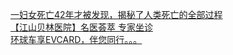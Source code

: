   
[一妇女死亡42年才被发现，揭秘了人类死亡的全部过程](http://www.dianyue.me/archives/414/45bc4gdbs5jrtegr/)  
[【江山贝林医院】名医荟萃  专家坐诊](http://www.dianyue.me/archives/474/qwuz5itjzu5kbs76/)  
[环球车享EVCARD，伴您同行。。。](http://www.dianyue.me/archives/359/0jz1v9pnrv6m673a/)